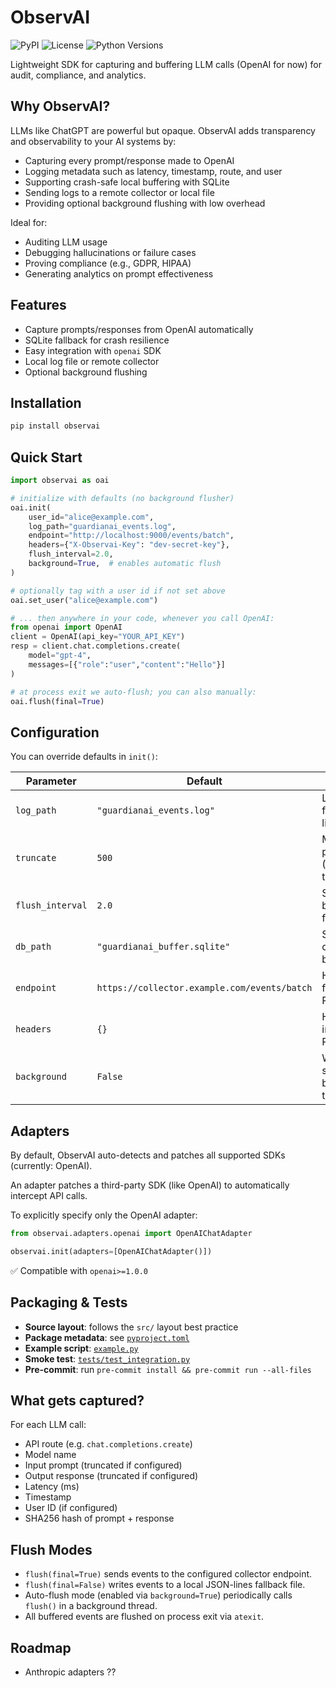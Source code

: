 # ObservAI

![PyPI](https://img.shields.io/pypi/v/observai)
![License](https://img.shields.io/pypi/l/observai)
![Python Versions](https://img.shields.io/pypi/pyversions/observai)

Lightweight SDK for capturing and buffering LLM calls (OpenAI for now) for audit, compliance, and analytics.

## Why ObservAI?

LLMs like ChatGPT are powerful but opaque. ObservAI adds transparency and observability to your AI systems by:

* Capturing every prompt/response made to OpenAI
* Logging metadata such as latency, timestamp, route, and user
* Supporting crash-safe local buffering with SQLite
* Sending logs to a remote collector or local file
* Providing optional background flushing with low overhead

Ideal for:

* Auditing LLM usage
* Debugging hallucinations or failure cases
* Proving compliance (e.g., GDPR, HIPAA)
* Generating analytics on prompt effectiveness

## Features

* Capture prompts/responses from OpenAI automatically
* SQLite fallback for crash resilience
* Easy integration with `openai` SDK
* Local log file or remote collector
* Optional background flushing

## Installation

```bash
pip install observai
```

## Quick Start

```python
import observai as oai

# initialize with defaults (no background flusher)
oai.init(
    user_id="alice@example.com",
    log_path="guardianai_events.log",
    endpoint="http://localhost:9000/events/batch",
    headers={"X-Observai-Key": "dev-secret-key"},
    flush_interval=2.0,
    background=True,  # enables automatic flush
)

# optionally tag with a user id if not set above
oai.set_user("alice@example.com")

# ... then anywhere in your code, whenever you call OpenAI:
from openai import OpenAI
client = OpenAI(api_key="YOUR_API_KEY")
resp = client.chat.completions.create(
    model="gpt-4",
    messages=[{"role":"user","content":"Hello"}]
)

# at process exit we auto‐flush; you can also manually:
oai.flush(final=True)
```

## Configuration

You can override defaults in `init()`:

| Parameter        | Default                                      | Description                                          |
| ---------------- | -------------------------------------------- | ---------------------------------------------------- |
| `log_path`       | `"guardianai_events.log"`                    | Local fallback file for JSON-lines dumps             |
| `truncate`       | `500`                                        | Max chars for prompt/response (None = no truncation) |
| `flush_interval` | `2.0`                                        | Seconds between auto flushes                         |
| `db_path`        | `"guardianai_buffer.sqlite"`                 | SQLite path for crash-safe buffering                 |
| `endpoint`       | `https://collector.example.com/events/batch` | HTTP endpoint for batch POST’ing events              |
| `headers`        | `{}`                                         | HTTP headers to include on each POST                 |
| `background`     | `False`                                      | Whether to spawn the background thread               |

## Adapters

By default, ObservAI auto-detects and patches all supported SDKs (currently: OpenAI).

An adapter patches a third-party SDK (like OpenAI) to automatically intercept API calls.

To explicitly specify only the OpenAI adapter:

```python
from observai.adapters.openai import OpenAIChatAdapter

observai.init(adapters=[OpenAIChatAdapter()])
```

✅ Compatible with `openai>=1.0.0`

## Packaging & Tests

* **Source layout**: follows the `src/` layout best practice
* **Package metadata**: see [`pyproject.toml`](./pyproject.toml)
* **Example script**: [`example.py`](./example.py)
* **Smoke test**: [`tests/test_integration.py`](./tests/test_integration.py)
* **Pre-commit**: run `pre-commit install && pre-commit run --all-files`

## What gets captured?

For each LLM call:

* API route (e.g. `chat.completions.create`)
* Model name
* Input prompt (truncated if configured)
* Output response (truncated if configured)
* Latency (ms)
* Timestamp
* User ID (if configured)
* SHA256 hash of prompt + response

## Flush Modes

* `flush(final=True)` sends events to the configured collector endpoint.
* `flush(final=False)` writes events to a local JSON-lines fallback file.
* Auto-flush mode (enabled via `background=True`) periodically calls `flush()` in a background thread.
* All buffered events are flushed on process exit via `atexit`.

## Roadmap

* Anthropic adapters ??
